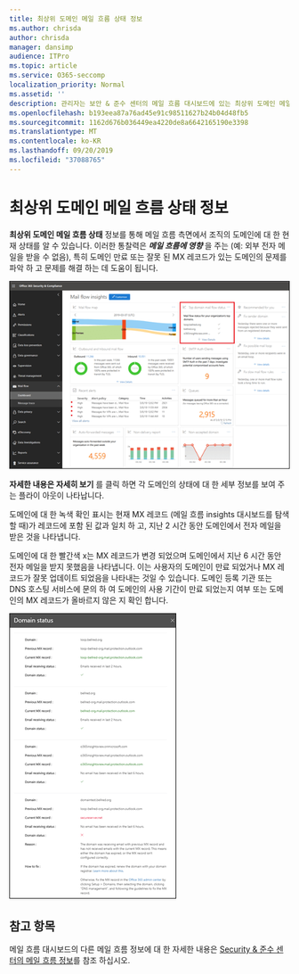 ```yaml
---
title: 최상위 도메인 메일 흐름 상태 정보
ms.author: chrisda
author: chrisda
manager: dansimp
audience: ITPro
ms.topic: article
ms.service: O365-seccomp
localization_priority: Normal
ms.assetid: ''
description: 관리자는 보안 & 준수 센터의 메일 흐름 대시보드에 있는 최상위 도메인 메일 흐름 상태에 대해 알아볼 수 있습니다.
ms.openlocfilehash: b193eea87a76ad45e91c98511627b24b04d48fb5
ms.sourcegitcommit: 1162d676b036449ea4220de8a6642165190e3398
ms.translationtype: MT
ms.contentlocale: ko-KR
ms.lasthandoff: 09/20/2019
ms.locfileid: "37088765"
---
```

# <a name="top-domain-mail-flow-status-insight"></a>최상위 도메인 메일 흐름 상태 정보

**최상위 도메인 메일 흐름 상태** 정보를 통해 메일 흐름 측면에서 조직의 도메인에 대 한 현재 상태를 알 수 있습니다. 이러한 통찰력은 ***메일 흐름에 영향*** 을 주는 (예: 외부 전자 메일을 받을 수 없음), 특히 도메인 만료 또는 잘못 된 MX 레코드가 있는 도메인의 문제를 파악 하 고 문제를 해결 하는 데 도움이 됩니다.

![보안 & 준수 센터의 메일 흐름 대시보드에서 가장 중요 한 도메인 흐름 상태를 파악 합니다.](../media/domain-mail-flow-status-selected.png)

**자세한 내용은 자세히 보기** 를 클릭 하면 각 도메인의 상태에 대 한 세부 정보를 보여 주는 플라이 아웃이 나타납니다.

도메인에 대 한 녹색 확인 표시는 현재 MX 레코드 (메일 흐름 insights 대시보드를 탐색할 때)가 레코드에 포함 된 값과 일치 하 고, 지난 2 시간 동안 도메인에서 전자 메일을 받은 것을 나타냅니다.

도메인에 대 한 빨간색 x는 MX 레코드가 변경 되었으며 도메인에서 지난 6 시간 동안 전자 메일을 받지 못했음을 나타냅니다. 이는 사용자의 도메인이 만료 되었거나 MX 레코드가 잘못 업데이트 되었음을 나타내는 것일 수 있습니다. 도메인 등록 기관 또는 DNS 호스팅 서비스에 문의 하 여 도메인의 사용 기간이 만료 되었는지 여부 또는 도메인의 MX 레코드가 올바르지 않은 지 확인 합니다.

![최상위 도메인 흐름 상태 이해의 세부 정보 플라이 아웃](../media/domain-mail-flow-status-flyout.png)

## <a name="see-also"></a>참고 항목

메일 흐름 대시보드의 다른 메일 흐름 정보에 대 한 자세한 내용은 [Security & 준수 센터의 메일 흐름 정보](mail-flow-insights-v2.md)를 참조 하십시오.
